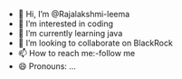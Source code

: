 - 👋 Hi, I’m @Rajalakshmi-leema
- 👀 I’m interested in coding
- 🌱 I’m currently learning java
- 💞️ I’m looking to collaborate on BlackRock
- 📫 How to reach me:-follow me 
- 😄 Pronouns: ...
  

<!---
Rajalakshmi-leema/Rajalakshmi-leema is a ✨ special ✨ repository because its `README.md` (this file) appears on your GitHub profile.
You can click the Preview link to take a look at your changes.
--->

